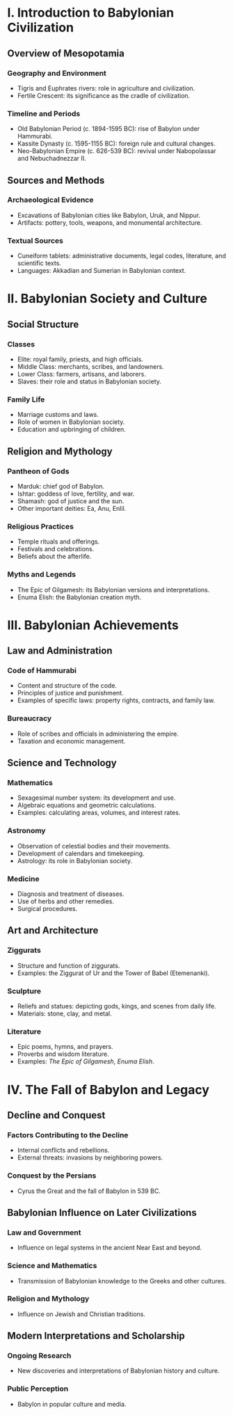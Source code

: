 # I. Introduction to Babylonian Civilization

## Overview of Mesopotamia

### Geography and Environment
*   Tigris and Euphrates rivers: role in agriculture and civilization.
*   Fertile Crescent: its significance as the cradle of civilization.

### Timeline and Periods
*   Old Babylonian Period (c. 1894-1595 BC): rise of Babylon under Hammurabi.
*   Kassite Dynasty (c. 1595-1155 BC): foreign rule and cultural changes.
*   Neo-Babylonian Empire (c. 626-539 BC): revival under Nabopolassar and Nebuchadnezzar II.

## Sources and Methods

### Archaeological Evidence
*   Excavations of Babylonian cities like Babylon, Uruk, and Nippur.
*   Artifacts: pottery, tools, weapons, and monumental architecture.

### Textual Sources
*   Cuneiform tablets: administrative documents, legal codes, literature, and scientific texts.
*   Languages: Akkadian and Sumerian in Babylonian context.

# II. Babylonian Society and Culture

## Social Structure

### Classes
*   Elite: royal family, priests, and high officials.
*   Middle Class: merchants, scribes, and landowners.
*   Lower Class: farmers, artisans, and laborers.
*   Slaves: their role and status in Babylonian society.

### Family Life
*   Marriage customs and laws.
*   Role of women in Babylonian society.
*   Education and upbringing of children.

## Religion and Mythology

### Pantheon of Gods
*   Marduk: chief god of Babylon.
*   Ishtar: goddess of love, fertility, and war.
*   Shamash: god of justice and the sun.
*   Other important deities: Ea, Anu, Enlil.

### Religious Practices
*   Temple rituals and offerings.
*   Festivals and celebrations.
*   Beliefs about the afterlife.

### Myths and Legends
*   The Epic of Gilgamesh: its Babylonian versions and interpretations.
*   Enuma Elish: the Babylonian creation myth.

# III. Babylonian Achievements

## Law and Administration

### Code of Hammurabi
*   Content and structure of the code.
*   Principles of justice and punishment.
*   Examples of specific laws: property rights, contracts, and family law.

### Bureaucracy
*   Role of scribes and officials in administering the empire.
*   Taxation and economic management.

## Science and Technology

### Mathematics
*   Sexagesimal number system: its development and use.
*   Algebraic equations and geometric calculations.
*   Examples: calculating areas, volumes, and interest rates.

### Astronomy
*   Observation of celestial bodies and their movements.
*   Development of calendars and timekeeping.
*   Astrology: its role in Babylonian society.

### Medicine
*   Diagnosis and treatment of diseases.
*   Use of herbs and other remedies.
*   Surgical procedures.

## Art and Architecture

### Ziggurats
*   Structure and function of ziggurats.
*   Examples: the Ziggurat of Ur and the Tower of Babel (Etemenanki).

### Sculpture
*   Reliefs and statues: depicting gods, kings, and scenes from daily life.
*   Materials: stone, clay, and metal.

### Literature
*   Epic poems, hymns, and prayers.
*   Proverbs and wisdom literature.
*   Examples: *The Epic of Gilgamesh*, *Enuma Elish*.

# IV. The Fall of Babylon and Legacy

## Decline and Conquest

### Factors Contributing to the Decline
*   Internal conflicts and rebellions.
*   External threats: invasions by neighboring powers.

### Conquest by the Persians
*   Cyrus the Great and the fall of Babylon in 539 BC.

## Babylonian Influence on Later Civilizations

### Law and Government
*   Influence on legal systems in the ancient Near East and beyond.

### Science and Mathematics
*   Transmission of Babylonian knowledge to the Greeks and other cultures.

### Religion and Mythology
*   Influence on Jewish and Christian traditions.

## Modern Interpretations and Scholarship

### Ongoing Research
*   New discoveries and interpretations of Babylonian history and culture.

### Public Perception
*   Babylon in popular culture and media.
